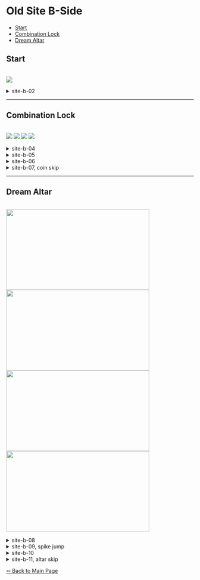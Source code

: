 # Old Site B-Side
 
- [Start](#start)
- [Combination Lock](#combination-lock)
- [Dream Altar](#dream-altar)

## Start
\
  <img src="image link, width, height"/>
  
  <details>
  <summary>site-b-02</summary>
  
  ![gif](gif link)
  \
  ![cue](cue link)
  \
  This cornerkick is set up out of a buffered updemo wallbounce. Do a single dream jump out of the block beforehand to set up your height, then buffer the updemo wb -> cornerkick once you are on the right side of the pillar.
  </details>
  
----
## Combination Lock
\
 <img src="room 2 ddj"/>
 <img src="room 3 cornerjump"/>
 <img src="room 4 fast cycle"/>
 <img src="coin skip"/>
 
 <details>
 <summary>site-b-04</summary>
 
 ![gif](gif link)
 \
 Doing a dream doublejump out of this block allows you to make it over the spikes without using a dash. From here, demoing near the top of the dreamblock allows you to avoid the Badeline cycle every time. Note that there are a few pixels near the very top of the dreamblock where you die to the wall on the other side, so wait a tiny bit before dashing.
 </details>
 
 <details>
 <summary>site-b-05</summary>
 
 ![gif](gif link)
 
 From landing on the safe area next to the spikes, do an upleft dash into a buffered right demodash. From here, holding downright, then grab once you're near the bottom, allows you to consistently cornerjump at the bottom, setting up a wallbounce to exit the room. Alternatively, from the right demodash into the dreamblock it may help to hold your demo button and just hold right instead, depending on whether your demo button is also bound to movement down.
 </details>
 
 <details>
 <summary>site-b-06</summary>
 
 ![gif](https://github.com/Tiyo98/farewell-b-side-cuecollection/blob/main/images/site/2b%20fast%20cycle.webp)
 \
 ![cue](cue link)
 \
 
 To achieve the fastest cycle here, you want to try and do this upright as close as possible to the edge without bonking and dashing into the wall instead. From roughly this position, you want to buffer an upright dash -> downleft dash -> updash, hold right for a brief moment then down dash to skip the Badeline cycle. This is somewhat feel based, but can be consistent with practice and saves quite a lot over waiting out the Badeline cycles.
 
 </details>
 
 <details>
 
 <summary>site-b-07, coin skip</summary>
 
 ![gif](https://github.com/Tiyo98/farewell-b-side-cuecollection/blob/main/images/site/2b%20coin%20skip.webp)
 \
 There are a few ways to skip the coins in this room, but the easiest (and most fullgame viable) setup is doing an upleft demodash over the coin block. This can be set up either by dashing far left out of the last dreamblock, or dashing on the right side and holding jump off a walljump off the right wall when you exit: whichever you prefer.
 \
 ![cue](https://cdn.discordapp.com/attachments/785077819771453461/920752729813569586/2b5.png)
 \
 From here, you can make it to the end of the room by pressing both jump buttons back to back: first to jump off the block, then the second to kick off the spiked wall behind you. To line this up, Madeline's hands should be roughly aligned with the black line or slightly below it. This has a few pixels leeway either side, so you can just use anywhere around the middle of the block as a rough cue for this. This strat as a whole saves a bit over 2 seconds over collecting the coins, and is rather lenient, so I would recommend trying it if you plan on running B-Side categories.
 </details>
 

----
## Dream Altar
\
 <img src="https://github.com/Tiyo98/farewell-b-side-cuecollection/blob/main/images/site/2b%20upright.webp" width="384" height="216"/>
 <img src="https://github.com/Tiyo98/farewell-b-side-cuecollection/blob/main/images/site/2b%20spike%20jump.webp" width="384" height="216"/>
 <img src="https://github.com/Tiyo98/farewell-b-side-cuecollection/blob/main/images/site/2b%20neutral%20ddj.webp" width="384" height="216"/>
 <img src="https://github.com/Tiyo98/farewell-b-side-cuecollection/blob/main/images/site/2b%20altar%20skip.webp" width="384" height="216"/>
 
 <details>
 <summary>site-b-08</summary>
 
 ![gif](https://github.com/Tiyo98/farewell-b-side-cuecollection/blob/main/images/site/2b%20upright.webp)
 \
 ![cue](https://cdn.discordapp.com/attachments/785077819771453461/920710025251520633/2b1.png)
 ![cue](https://cdn.discordapp.com/attachments/785077819771453461/920710552542658630/2b2.png)
 \
 To set up the upright through the wall here, line up Madeline's hand roughly with the bottom half of this pink diamond. The two pixels shown are the highest and lowest pixels for which this trick will work (citation needed, will elaborate more/show other method that koral does).
 </details>
 
 <details>
 <summary>site-b-09, spike jump</summary>
 
 ![gif](https://github.com/Tiyo98/farewell-b-side-cuecollection/blob/main/images/site/2b%20spike%20jump.webp)
 \
 There are a few setups to the spike jump in this room worth mentioning. One method is to hug the right wall on entry, dash up into the dreamblock, hold right then at some point after you have reached the peak of your jump briefly tap left. This is most viable on keyboard, however it can be viable on controller, either with a movement left button or reaching over with your right hand to press left on the dpad if you are an analog user.
 
 Alternatively, you can hug the right wall on entry, dash up into the dreamblock, hold right then at some point briefly let go of right. This has the same effect, but may be easier on certain control schemes.
 
 \
 ![gif](gif link)
 \
 One slightly slower, but perhaps more consistent setup is doing a neutral wallbounce when exiting the previous screen. This lines you up in such a way that you can just hold right out of updashing into the dreamblock. This spikejump as a whole saves around a second over taking the second dream block, so it is worth considering if you can get it consistent.
 
 </details>
 
 <details>
 <summary>site-b-10</summary>
 
 ![gif](https://github.com/Tiyo98/farewell-b-side-cuecollection/blob/main/images/site/2b%20neutral%20ddj.webp)
 \
 This screen is somewhat self-explanatory, but there are a few things worth noting here. Firstly, aim to be as far left as possible when dashing up into this dreamblock initially. This will allow you to reach the coin without doing a walljump on the left side, saving a few tenths. Afterwards, doing a left demodash into the dreamblock then doing a neutral dream doublejump once you exit allows you to skip the left wall entirely, saving a bit. This is somewhat difficult, but it is also fairly low risk, so I would recommend giving it a try.
 ![gif](gif link)
 \
 This is an alternative route for this room some people may find easier, especially if you dislike the neutral dream doublejump in the other route.
 
 </details>
 
 <details>
 <summary>site-b-11, altar skip</summary>
 
 ![gif](https://github.com/Tiyo98/farewell-b-side-cuecollection/blob/main/images/site/2b%20altar%20skip.webp)
 \
 This is one of the biggest skips in the game, saving around 7 seconds over collecting all the coins in this room, and can be made very trivial with a demodash button, so I would highly recommend learning it at all levels. Upon entering this screen, do a normal upright dash into the dreamblock, then hold up+left+grab. If you want to be safe, from here you can climb up slightly until you are near the top here. Then, do an upleft demodash into an upright dash to exit the room, succesfully having skipped all the coins. (i want to add more here but need to think of words)
 
 </details>
 
[⇦ Back to Main Page](https://github.com/Tiyo98/celeste-cuecollection)
